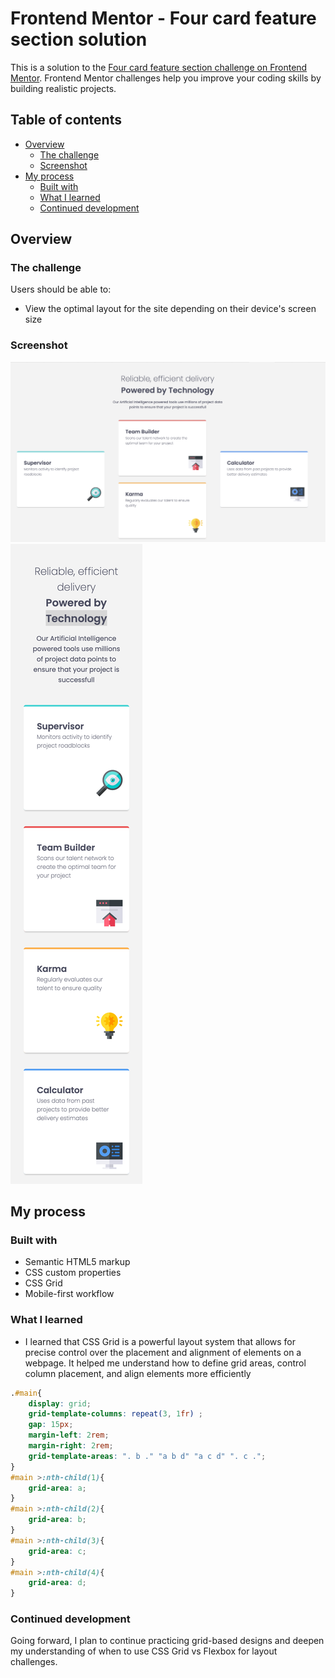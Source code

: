 # Frontend Mentor - Four card feature section solution

This is a solution to the [Four card feature section challenge on Frontend Mentor](https://www.frontendmentor.io/challenges/four-card-feature-section-weK1eFYK). Frontend Mentor challenges help you improve your coding skills by building realistic projects. 

## Table of contents

- [Overview](#overview)
  - [The challenge](#the-challenge)
  - [Screenshot](#screenshot)
- [My process](#my-process)
  - [Built with](#built-with)
  - [What I learned](#what-i-learned)
  - [Continued development](#continued-development)

## Overview

### The challenge

Users should be able to:

- View the optimal layout for the site depending on their device's screen size

### Screenshot
![Screenshot](images/four_card_desktop.png)
![Screenshot](images/four_card_mobile.png)

## My process

### Built with

- Semantic HTML5 markup
- CSS custom properties
- CSS Grid
- Mobile-first workflow

### What I learned

- I learned that CSS Grid is a powerful layout system that allows for precise control over the placement and alignment of elements on a webpage. It helped me understand how to define grid areas, control column placement, and align elements more efficiently


```css
.#main{
    display: grid;
    grid-template-columns: repeat(3, 1fr) ;
    gap: 15px;
    margin-left: 2rem;
    margin-right: 2rem;
    grid-template-areas: ". b ." "a b d" "a c d" ". c .";
}
#main >:nth-child(1){
    grid-area: a;
}
#main >:nth-child(2){
    grid-area: b;
}
#main >:nth-child(3){
    grid-area: c;
}
#main >:nth-child(4){
    grid-area: d;
}
```


### Continued development

Going forward, I plan to continue practicing grid-based designs and deepen my understanding of when to use CSS Grid vs Flexbox for layout challenges.

